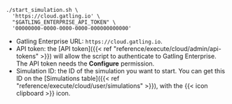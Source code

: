 ```shell
./start_simulation.sh \
  'https://cloud.gatling.io' \
  "$GATLING_ENTERPRISE_API_TOKEN" \
  '00000000-0000-0000-0000-000000000000'
```

- Gatling Enterprise URL: `https://cloud.gatling.io`.
- API token: the [API token]({{< ref "reference/execute/cloud/admin/api-tokens" >}}) will allow the script to
  authenticate to Gatling Enterprise. The API token needs the **Configure** permission.
- Simulation ID: the ID of the simulation you want to start. You can get this ID on the
  [Simulations table]({{< ref "reference/execute/cloud/user/simulations" >}}), with the {{< icon clipboard >}} icon.
